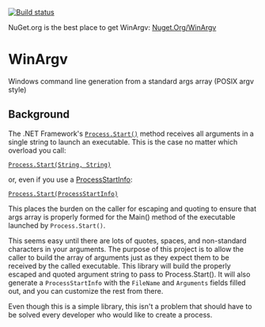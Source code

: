 [![Build status](https://ci.appveyor.com/api/projects/status/t625yp2mviq0iudr?svg=true)](https://ci.appveyor.com/project/petrsnd/winargv)

NuGet.org is the best place to get WinArgv: [Nuget.Org/WinArgv](https://www.nuget.org/packages/WinArgv/)

# WinArgv
Windows command line generation from a standard args array (POSIX argv style)

## Background
The .NET Framework's [`Process.Start()`](https://msdn.microsoft.com/en-us/library/e8zac0ca(v=vs.110).aspx) method receives all 
arguments in a single string to launch an executable. This is the case no matter which overload you call:

[`Process.Start(String, String)`](https://msdn.microsoft.com/en-us/library/h6ak8zt5(v=vs.110).aspx)

or, even if you use a [ProcessStartInfo](https://msdn.microsoft.com/en-us/library/system.diagnostics.processstartinfo(v=vs.110).aspx):

[`Process.Start(ProcessStartInfo)`](https://msdn.microsoft.com/en-us/library/0w4h05yb(v=vs.110).aspx)

This places the burden on the caller for escaping and quoting to ensure that args array is properly formed for the Main() method of 
the executable launched by `Process.Start()`.

This seems easy until there are lots of quotes, spaces, and non-standard characters in your arguments.  The purpose 
of this project is to allow the caller to build the array of arguments just as they expect them to be received by the called 
executable.  This library will build the properly escaped and quoted argument string to pass to Process.Start().  It will also generate
a `ProcessStartInfo` with the `FileName` and `Arguments` fields filled out, and you can customize the rest from there.

Even though this is a simple library, this isn't a problem that should have to be solved every developer who would like to create
a process.
